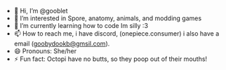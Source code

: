 - 👋 Hi, I’m @gooblet
- 👀 I’m interested in Spore, anatomy, animals, and modding games
- 🌱 I’m currently learning how to code
Im silly :3
- 📫 How to reach me, i have discord, (onepiece.consumer) i also have a email (goobydookb@gmsil.com).
- 😄 Pronouns: She/her
- ⚡ Fun fact: Octopi have no butts, so they poop out of their mouths!

<!---
gooblet/gooblet is a ✨ special ✨ repository because its `README.md` (this file) appears on your GitHub profile.
You can click the Preview link to take a look at your changes.
--->
